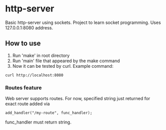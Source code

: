 # http-server
Basic http-server using sockets. Project to learn socket programming.
Uses 127.0.0.1:8080 address.

## How to use
1. Run 'make' in root directory
2. Run 'main' file that appeared by the make command
3. Now it can be tested by curl. Example command:
```
curl http://localhost:8080
```

### Routes feature
Web server supports routes. For now, specified string just returned for exact route added via
```
add_handler("/my-route", func_handler);
```

func_handler must return string.

